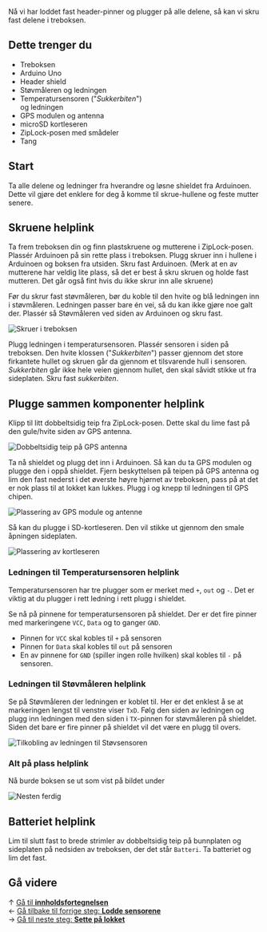 Nå vi har loddet fast header-pinner og plugger på alle delene, så kan vi skru fast delene i treboksen.

## Dette trenger du

* Treboksen
* Arduino Uno
* Header shield
* Støvmåleren og ledningen
* Temperatursensoren ("*Sukkerbiten*")  
  og ledningen
* GPS modulen og antenna
* microSD kortleseren
* ZipLock-posen med smådeler
* Tang

## Start

Ta alle delene og ledninger fra hverandre og løsne shieldet fra Arduinoen. Dette vil gjøre det enklere for deg å komme til skrue-hullene og feste mutter senere.

## Skruene helplink

Ta frem treboksen din og finn plastskruene og mutterene i ZipLock-posen. Plassér Arduinoen på sin rette plass i treboksen. Plugg skruer inn i hullene i Arduinoen og boksen fra utsiden. Skru fast Arduinoen. (Merk at en av mutterene har veldig lite plass, så det er best å skru skruen og holde fast mutteren. Det går også fint hvis du ikke skrur inn alle skruene)

Før du skrur fast støvmåleren, bør du koble til den hvite og blå ledningen inn i støvmåleren. Ledningen passer bare én vei, så du kan ikke gjøre noe galt der. Plassér så Støvmåleren ved siden av Arduinoen og skru fast.

![Skruer i treboksen][skrews-placement]

Plugg ledningen i temperatursensoren. Plassér sensoren i siden på treboksen. Den hvite klossen ("*Sukkerbiten*") passer gjennom det store firkantete hullet og skruen går da gjennom et tilsvarende hull i sensoren. *Sukkerbiten* går ikke hele veien gjennom hullet, den skal såvidt stikke ut fra sideplaten. Skru fast _sukkerbiten_.

## Plugge sammen komponenter helplink

Klipp til litt dobbeltsidig teip fra ZipLock-posen. Dette skal du lime fast på den gule/hvite siden av GPS antenna.

![Dobbeltsidig teip på GPS antenna][tape-on-gps]

Ta nå shieldet og plugg det inn i Arduinoen. Så kan du ta GPS modulen og plugge den i oppå shieldet. Fjern beskyttelsen på teipen på GPS antenna og lim den fast nederst i det øverste høyre hjørnet av treboksen, pass på at det er nok plass til at lokket kan lukkes. Plugg i og knepp til ledningen til GPS chipen.

![Plassering av GPS module og antenne][gps-placement]

Så kan du plugge i SD-kortleseren. Den vil stikke ut gjennom den smale åpningen sideplaten.

![Plassering av kortleseren][sd-placement]

### Ledningen til Temperatursensoren helplink
Temperatursensoren har tre plugger som er merket med `+`, `out` og `-`. Det er viktig at du plugger i rett ledning i rett plugg i shieldet. 

Se nå på pinnene for temperatursensoren på shieldet. Der er det fire pinner med markeringene `VCC`, `Data` og to ganger `GND`.

* Pinnen for `VCC` skal kobles til `+` på sensoren
* Pinnen for `Data` skal kobles til `out` på sensoren
* En av pinnene for `GND` (spiller ingen rolle hvilken) skal kobles til `-` på sensoren.

### Ledningen til Støvmåleren helplink

Se på Støvmåleren der ledningen er koblet til. Her er det enklest å se at markeringen lengst til venstre viser `TxD`. Følg den siden av ledningen og plugg inn ledningen med den siden i `TX`-pinnen for støvmåleren på shieldet. Siden det bare er fire pinner på shieldet vil det være en plugg til overs.

![Tilkobling av ledningen til Støvsensoren][pm-cable]

### Alt på plass helplink

Nå burde boksen se ut som vist på bildet under

![Nesten ferdig][all-placement]

## Batteriet helplink

Lim til slutt fast to brede strimler av dobbeltsidig teip på bunnplaten og sideplaten på nedsiden av treboksen, der det står `Batteri`. Ta batteriet og lim det fast.

## Gå videre

&uarr; [Gå til **innholdsfortegnelsen**][home]  
&larr; [Gå tilbake til forrige steg: **Lodde sensorene**][sensors]  
&rarr; [Gå til neste steg: **Sette på lokket**][lid]  

[home]: Guide-Bygging-og-Lodding
[sensors]: Lodde-sensorene
[lid]: Sette-på-lokket

[skrews-placement]: 20171019_111902.jpg
[tape-on-gps]: 20171019_130944.jpg
[gps-placement]: 20171019_132825.jpg
[sd-placement]: 20171019_132839.jpg
[pm-cable]: 20171019_120201_cable.jpg
[all-placement]: 20171019_134129.jpg

